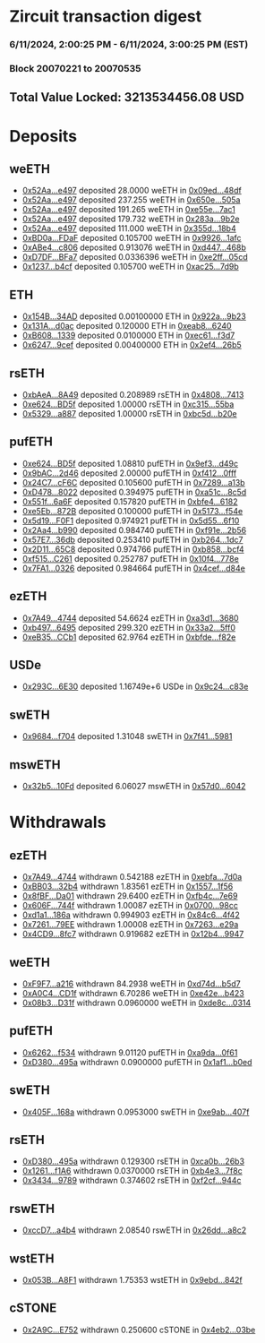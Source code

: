 # Zircuit transaction digest
### 6/11/2024, 2:00:25 PM - 6/11/2024, 3:00:25 PM (EST)
### Block 20070221 to 20070535

## Total Value Locked: 3213534456.08 USD

# Deposits
## weETH
- [0x52Aa...e497](https://etherscan.io/address/0x52Aa899454998Be5b000Ad077a46Bbe360F4e497) deposited 28.0000 weETH in [0x09ed...48df](https://etherscan.io/tx/0x52Aa899454998Be5b000Ad077a46Bbe360F4e497)
- [0x52Aa...e497](https://etherscan.io/address/0x52Aa899454998Be5b000Ad077a46Bbe360F4e497) deposited 237.255 weETH in [0x650e...505a](https://etherscan.io/tx/0x52Aa899454998Be5b000Ad077a46Bbe360F4e497)
- [0x52Aa...e497](https://etherscan.io/address/0x52Aa899454998Be5b000Ad077a46Bbe360F4e497) deposited 191.265 weETH in [0xe55e...7ac1](https://etherscan.io/tx/0x52Aa899454998Be5b000Ad077a46Bbe360F4e497)
- [0x52Aa...e497](https://etherscan.io/address/0x52Aa899454998Be5b000Ad077a46Bbe360F4e497) deposited 179.732 weETH in [0x283a...9b2e](https://etherscan.io/tx/0x52Aa899454998Be5b000Ad077a46Bbe360F4e497)
- [0x52Aa...e497](https://etherscan.io/address/0x52Aa899454998Be5b000Ad077a46Bbe360F4e497) deposited 111.000 weETH in [0x355d...18b4](https://etherscan.io/tx/0x52Aa899454998Be5b000Ad077a46Bbe360F4e497)
- [0xBD0a...FDaF](https://etherscan.io/address/0xBD0aC5bF3300fa62E9F971b5bC512Da700d9FDaF) deposited 0.105700 weETH in [0x9926...1afc](https://etherscan.io/tx/0xBD0aC5bF3300fa62E9F971b5bC512Da700d9FDaF)
- [0xABe4...c806](https://etherscan.io/address/0xABe4A349Fbd77bEb19a7a49D44E63BEE3E26c806) deposited 0.913076 weETH in [0xd447...468b](https://etherscan.io/tx/0xABe4A349Fbd77bEb19a7a49D44E63BEE3E26c806)
- [0xD7DF...BFa7](https://etherscan.io/address/0xD7DF7E085214743530afF339aFC420c7c720BFa7) deposited 0.0336396 weETH in [0xe2ff...05cd](https://etherscan.io/tx/0xD7DF7E085214743530afF339aFC420c7c720BFa7)
- [0x1237...b4cf](https://etherscan.io/address/0x1237e36B45d751d3bfd27c9a8305112A2f86b4cf) deposited 0.105700 weETH in [0xac25...7d9b](https://etherscan.io/tx/0x1237e36B45d751d3bfd27c9a8305112A2f86b4cf)
## ETH
- [0x154B...34AD](https://etherscan.io/address/0x154Bd5d57D90cE903a71754b32BdA83240dB34AD) deposited 0.00100000 ETH in [0x922a...9b23](https://etherscan.io/tx/0x154Bd5d57D90cE903a71754b32BdA83240dB34AD)
- [0x131A...d0ac](https://etherscan.io/address/0x131Ac1c3871e8633cCa29387567C01295aaDd0ac) deposited 0.120000 ETH in [0xeab8...6240](https://etherscan.io/tx/0x131Ac1c3871e8633cCa29387567C01295aaDd0ac)
- [0xB608...1339](https://etherscan.io/address/0xB60833f85581b2739bDF9A1407b1C4dd7dd41339) deposited 0.0100000 ETH in [0xec61...f3d7](https://etherscan.io/tx/0xB60833f85581b2739bDF9A1407b1C4dd7dd41339)
- [0x6247...9cef](https://etherscan.io/address/0x6247c3e32354969DEEf7bB0a87055514032E9cef) deposited 0.00400000 ETH in [0x2ef4...26b5](https://etherscan.io/tx/0x6247c3e32354969DEEf7bB0a87055514032E9cef)
## rsETH
- [0xbAeA...8A49](https://etherscan.io/address/0xbAeA646Bb8Ea14beaCBdEa6BE150D61d456b8A49) deposited 0.208989 rsETH in [0x4808...7413](https://etherscan.io/tx/0xbAeA646Bb8Ea14beaCBdEa6BE150D61d456b8A49)
- [0xe624...BD5f](https://etherscan.io/address/0xe62450c5a26c1B4D1c9AD460921E21C8f43fBD5f) deposited 1.00000 rsETH in [0xc315...55ba](https://etherscan.io/tx/0xe62450c5a26c1B4D1c9AD460921E21C8f43fBD5f)
- [0x5329...a887](https://etherscan.io/address/0x5329e1d89BD9ce1C9bD78AB3565bb1aD594Aa887) deposited 1.00000 rsETH in [0xbc5d...b20e](https://etherscan.io/tx/0x5329e1d89BD9ce1C9bD78AB3565bb1aD594Aa887)
## pufETH
- [0xe624...BD5f](https://etherscan.io/address/0xe62450c5a26c1B4D1c9AD460921E21C8f43fBD5f) deposited 1.08810 pufETH in [0x9ef3...d49c](https://etherscan.io/tx/0xe62450c5a26c1B4D1c9AD460921E21C8f43fBD5f)
- [0x9bAC...2d46](https://etherscan.io/address/0x9bACee870643B1BBF7e2556aE56ec06e07912d46) deposited 2.00000 pufETH in [0xf412...0fff](https://etherscan.io/tx/0x9bACee870643B1BBF7e2556aE56ec06e07912d46)
- [0x24C7...cF6C](https://etherscan.io/address/0x24C7AB2554a454Fef5558c22eC9d32983C61cF6C) deposited 0.105600 pufETH in [0x7289...a13b](https://etherscan.io/tx/0x24C7AB2554a454Fef5558c22eC9d32983C61cF6C)
- [0xD478...8022](https://etherscan.io/address/0xD47835d494AC1Bf8C140B6A04E69b67e75928022) deposited 0.394975 pufETH in [0xa51c...8c5d](https://etherscan.io/tx/0xD47835d494AC1Bf8C140B6A04E69b67e75928022)
- [0x551f...6a6F](https://etherscan.io/address/0x551f04150EBC64F476675b4bD204c18DbdEE6a6F) deposited 0.157820 pufETH in [0xbfe4...6182](https://etherscan.io/tx/0x551f04150EBC64F476675b4bD204c18DbdEE6a6F)
- [0xe5Eb...872B](https://etherscan.io/address/0xe5Eb42566510c05E4D6BD09d25F21b7c5A13872B) deposited 0.100000 pufETH in [0x5173...f54e](https://etherscan.io/tx/0xe5Eb42566510c05E4D6BD09d25F21b7c5A13872B)
- [0x5d19...F0F1](https://etherscan.io/address/0x5d193A1B74769B855f8B37bd14e08Dd93834F0F1) deposited 0.974921 pufETH in [0x5d55...6f10](https://etherscan.io/tx/0x5d193A1B74769B855f8B37bd14e08Dd93834F0F1)
- [0x2Aa4...b990](https://etherscan.io/address/0x2Aa41608f8651db7a5F8D682ce4dC3A54E94b990) deposited 0.984740 pufETH in [0xf91e...2b56](https://etherscan.io/tx/0x2Aa41608f8651db7a5F8D682ce4dC3A54E94b990)
- [0x57E7...36db](https://etherscan.io/address/0x57E708f269F1420fb726ec36cB2E1579f12236db) deposited 0.253410 pufETH in [0xb264...1dc7](https://etherscan.io/tx/0x57E708f269F1420fb726ec36cB2E1579f12236db)
- [0x2D11...65C8](https://etherscan.io/address/0x2D11cEd4b7fD99A0D1CA5452c6586568507365C8) deposited 0.974766 pufETH in [0xb858...bcf4](https://etherscan.io/tx/0x2D11cEd4b7fD99A0D1CA5452c6586568507365C8)
- [0xf515...C261](https://etherscan.io/address/0xf515Df3d46D1Fb78F5c50e7C3F296daC0AD6C261) deposited 0.252787 pufETH in [0x10f4...778e](https://etherscan.io/tx/0xf515Df3d46D1Fb78F5c50e7C3F296daC0AD6C261)
- [0x7FA1...0326](https://etherscan.io/address/0x7FA13e4be6C421eD1746440794a6e9c6b38C0326) deposited 0.984664 pufETH in [0x4cef...d84e](https://etherscan.io/tx/0x7FA13e4be6C421eD1746440794a6e9c6b38C0326)
## ezETH
- [0x7A49...4744](https://etherscan.io/address/0x7A493Be5c2ce014cD049Bf178a1ac0Db1B434744) deposited 54.6624 ezETH in [0xa3d1...3680](https://etherscan.io/tx/0x7A493Be5c2ce014cD049Bf178a1ac0Db1B434744)
- [0xb497...6495](https://etherscan.io/address/0xb497070466Dc15FA6420b4781bB0352257146495) deposited 299.320 ezETH in [0x33a2...5ff0](https://etherscan.io/tx/0xb497070466Dc15FA6420b4781bB0352257146495)
- [0xeB35...CCb1](https://etherscan.io/address/0xeB35F10556D5F58111007b0203cC31Bf777ACCb1) deposited 62.9764 ezETH in [0xbfde...f82e](https://etherscan.io/tx/0xeB35F10556D5F58111007b0203cC31Bf777ACCb1)
## USDe
- [0x293C...6E30](https://etherscan.io/address/0x293C6937D8D82e05B01335F7B33FBA0c8e256E30) deposited 1.16749e+6 USDe in [0x9c24...c83e](https://etherscan.io/tx/0x293C6937D8D82e05B01335F7B33FBA0c8e256E30)
## swETH
- [0x9684...f704](https://etherscan.io/address/0x9684A35Ac67AaA2a53d9E56bcadce1073392f704) deposited 1.31048 swETH in [0x7f41...5981](https://etherscan.io/tx/0x9684A35Ac67AaA2a53d9E56bcadce1073392f704)
## mswETH
- [0x32b5...10Fd](https://etherscan.io/address/0x32b5eC49b7737F3E07c3aE52105802bf4dff10Fd) deposited 6.06027 mswETH in [0x57d0...6042](https://etherscan.io/tx/0x32b5eC49b7737F3E07c3aE52105802bf4dff10Fd)
# Withdrawals
## ezETH
- [0x7A49...4744](https://etherscan.io/address/0x7A493Be5c2ce014cD049Bf178a1ac0Db1B434744) withdrawn 0.542188 ezETH in [0xebfa...7d0a](https://etherscan.io/tx/0x7A493Be5c2ce014cD049Bf178a1ac0Db1B434744)
- [0xBB03...32b4](https://etherscan.io/address/0xBB03C609Fe9EbDA2770eE477E9A5759F5b4b32b4) withdrawn 1.83561 ezETH in [0x1557...1f56](https://etherscan.io/tx/0xBB03C609Fe9EbDA2770eE477E9A5759F5b4b32b4)
- [0x8fBF...Da01](https://etherscan.io/address/0x8fBF6E72C3d827c9690285f3EAEca269b7C4Da01) withdrawn 29.6400 ezETH in [0xfb4c...7e69](https://etherscan.io/tx/0x8fBF6E72C3d827c9690285f3EAEca269b7C4Da01)
- [0x606F...744f](https://etherscan.io/address/0x606FAe9EF92359593072dDcB479171603532744f) withdrawn 1.00087 ezETH in [0x0700...98cc](https://etherscan.io/tx/0x606FAe9EF92359593072dDcB479171603532744f)
- [0xd1a1...186a](https://etherscan.io/address/0xd1a1464141cE1dc34DA490E64d83b7f5DfBB186a) withdrawn 0.994903 ezETH in [0x84c6...4f42](https://etherscan.io/tx/0xd1a1464141cE1dc34DA490E64d83b7f5DfBB186a)
- [0x7261...79EE](https://etherscan.io/address/0x726139971217b96326406146A9a5710573F179EE) withdrawn 1.00008 ezETH in [0x7263...e29a](https://etherscan.io/tx/0x726139971217b96326406146A9a5710573F179EE)
- [0x4CD9...8fc7](https://etherscan.io/address/0x4CD9f44EbC11e85586C2422DF5Dd0D1f0DC58fc7) withdrawn 0.919682 ezETH in [0x12b4...9947](https://etherscan.io/tx/0x4CD9f44EbC11e85586C2422DF5Dd0D1f0DC58fc7)
## weETH
- [0xF9F7...a216](https://etherscan.io/address/0xF9F7AcA75cf438CE22184331a66591A02dF3a216) withdrawn 84.2938 weETH in [0xd74d...b5d7](https://etherscan.io/tx/0xF9F7AcA75cf438CE22184331a66591A02dF3a216)
- [0xA0C4...CD1f](https://etherscan.io/address/0xA0C489e68bed9d68F6FAC5B052c2435987CACD1f) withdrawn 6.70286 weETH in [0xe42e...b423](https://etherscan.io/tx/0xA0C489e68bed9d68F6FAC5B052c2435987CACD1f)
- [0x08b3...D31f](https://etherscan.io/address/0x08b38822d904043826a38aF9d3c8078Ae689D31f) withdrawn 0.0960000 weETH in [0xde8c...0314](https://etherscan.io/tx/0x08b38822d904043826a38aF9d3c8078Ae689D31f)
## pufETH
- [0x6262...f534](https://etherscan.io/address/0x62625318578756F7f429a0124E5FDfBA7C89f534) withdrawn 9.01120 pufETH in [0xa9da...0f61](https://etherscan.io/tx/0x62625318578756F7f429a0124E5FDfBA7C89f534)
- [0xD380...495a](https://etherscan.io/address/0xD3802dcE7F7A54d59E7a64329d287624FF3F495a) withdrawn 0.0900000 pufETH in [0x1af1...b0ed](https://etherscan.io/tx/0xD3802dcE7F7A54d59E7a64329d287624FF3F495a)
## swETH
- [0x405F...168a](https://etherscan.io/address/0x405F071114396F3DD524204Bc84f13324189168a) withdrawn 0.0953000 swETH in [0xe9ab...407f](https://etherscan.io/tx/0x405F071114396F3DD524204Bc84f13324189168a)
## rsETH
- [0xD380...495a](https://etherscan.io/address/0xD3802dcE7F7A54d59E7a64329d287624FF3F495a) withdrawn 0.129300 rsETH in [0xca0b...26b3](https://etherscan.io/tx/0xD3802dcE7F7A54d59E7a64329d287624FF3F495a)
- [0x1261...f1A6](https://etherscan.io/address/0x126102950cB7b46B970994b1DDf3Bd376d5Ff1A6) withdrawn 0.0370000 rsETH in [0xb4e3...7f8c](https://etherscan.io/tx/0x126102950cB7b46B970994b1DDf3Bd376d5Ff1A6)
- [0x3434...9789](https://etherscan.io/address/0x34349c5569e7B846c3558961552D2202760A9789) withdrawn 0.374602 rsETH in [0xf2cf...944c](https://etherscan.io/tx/0x34349c5569e7B846c3558961552D2202760A9789)
## rswETH
- [0xccD7...a4b4](https://etherscan.io/address/0xccD76099ECEdec66D95c23F3B388f329fC0aa4b4) withdrawn 2.08540 rswETH in [0x26dd...a8c2](https://etherscan.io/tx/0xccD76099ECEdec66D95c23F3B388f329fC0aa4b4)
## wstETH
- [0x053B...A8F1](https://etherscan.io/address/0x053Be22770Dc0261fe27b392765a313B9a07A8F1) withdrawn 1.75353 wstETH in [0x9ebd...842f](https://etherscan.io/tx/0x053Be22770Dc0261fe27b392765a313B9a07A8F1)
## cSTONE
- [0x2A9C...E752](https://etherscan.io/address/0x2A9C628F9B1b06a881407AE457Ffb0E51FB7E752) withdrawn 0.250600 cSTONE in [0x4eb2...03be](https://etherscan.io/tx/0x2A9C628F9B1b06a881407AE457Ffb0E51FB7E752)
